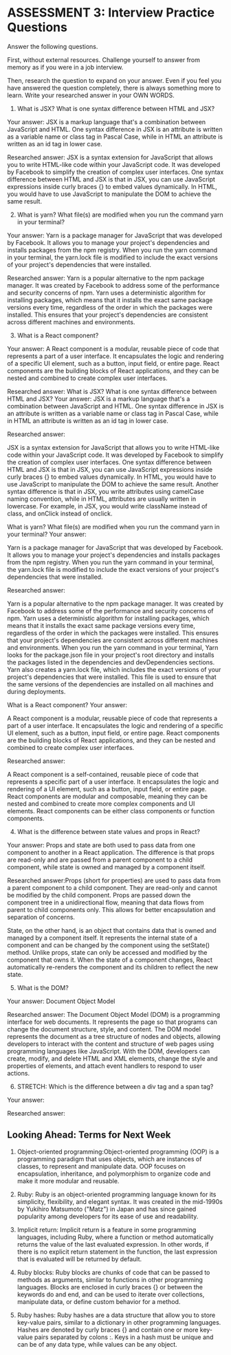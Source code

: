 # ASSESSMENT 3: Interview Practice Questions

Answer the following questions.

First, without external resources. Challenge yourself to answer from memory as if you were in a job interview.

Then, research the question to expand on your answer. Even if you feel you have answered the question completely, there is always something more to learn. Write your researched answer in your OWN WORDS.

1. What is JSX? What is one syntax difference between HTML and JSX?

Your answer: JSX is a markup language that's a combination between JavaScript and HTML. One syntax difference in JSX is an attribute is written as a variable name or class tag in Pascal Case, while in HTML an attribute is written as an id tag in lower case.

Researched answer: JSX is a syntax extension for JavaScript that allows you to write HTML-like code within your JavaScript code. It was developed by Facebook to simplify the creation of complex user interfaces. One syntax difference between HTML and JSX is that in JSX, you can use JavaScript expressions inside curly braces {} to embed values dynamically. In HTML, you would have to use JavaScript to manipulate the DOM to achieve the same result.

2. What is yarn? What file(s) are modified when you run the command yarn in your terminal?

Your answer: Yarn is a package manager for JavaScript that was developed by Facebook. It allows you to manage your project's dependencies and installs packages from the npm registry. When you run the yarn command in your terminal, the yarn.lock file is modified to include the exact versions of your project's dependencies that were installed.

Researched answer: Yarn is a popular alternative to the npm package manager. It was created by Facebook to address some of the performance and security concerns of npm. Yarn uses a deterministic algorithm for installing packages, which means that it installs the exact same package versions every time, regardless of the order in which the packages were installed. This ensures that your project's dependencies are consistent across different machines and environments. 

3. What is a React component?

Your answer: A React component is a modular, reusable piece of code that represents a part of a user interface. It encapsulates the logic and rendering of a specific UI element, such as a button, input field, or entire page. React components are the building blocks of React applications, and they can be nested and combined to create complex user interfaces.

Researched answer: 
What is JSX? What is one syntax difference between HTML and JSX?
Your answer: JSX is a markup language that's a combination between JavaScript and HTML. One syntax difference in JSX is an attribute is written as a variable name or class tag in Pascal Case, while in HTML an attribute is written as an id tag in lower case.

Researched answer:

JSX is a syntax extension for JavaScript that allows you to write HTML-like code within your JavaScript code. It was developed by Facebook to simplify the creation of complex user interfaces. One syntax difference between HTML and JSX is that in JSX, you can use JavaScript expressions inside curly braces {} to embed values dynamically. In HTML, you would have to use JavaScript to manipulate the DOM to achieve the same result. Another syntax difference is that in JSX, you write attributes using camelCase naming convention, while in HTML, attributes are usually written in lowercase. For example, in JSX, you would write className instead of class, and onClick instead of onclick.

What is yarn? What file(s) are modified when you run the command yarn in your terminal?
Your answer:

Yarn is a package manager for JavaScript that was developed by Facebook. It allows you to manage your project's dependencies and installs packages from the npm registry. When you run the yarn command in your terminal, the yarn.lock file is modified to include the exact versions of your project's dependencies that were installed.

Researched answer:

Yarn is a popular alternative to the npm package manager. It was created by Facebook to address some of the performance and security concerns of npm. Yarn uses a deterministic algorithm for installing packages, which means that it installs the exact same package versions every time, regardless of the order in which the packages were installed. This ensures that your project's dependencies are consistent across different machines and environments. When you run the yarn command in your terminal, Yarn looks for the package.json file in your project's root directory and installs the packages listed in the dependencies and devDependencies sections. Yarn also creates a yarn.lock file, which includes the exact versions of your project's dependencies that were installed. This file is used to ensure that the same versions of the dependencies are installed on all machines and during deployments.

What is a React component?
Your answer:

A React component is a modular, reusable piece of code that represents a part of a user interface. It encapsulates the logic and rendering of a specific UI element, such as a button, input field, or entire page. React components are the building blocks of React applications, and they can be nested and combined to create complex user interfaces.

Researched answer:

A React component is a self-contained, reusable piece of code that represents a specific part of a user interface. It encapsulates the logic and rendering of a UI element, such as a button, input field, or entire page. React components are modular and composable, meaning they can be nested and combined to create more complex components and UI elements. React components can be either class components or function components.

4. What is the difference between state values and props in React?

Your answer: Props and state are both used to pass data from one component to another in a React application. The difference is that props are read-only and are passed from a parent component to a child component, while state is owned and managed by a component itself.

Researched answer:Props (short for properties) are used to pass data from a parent component to a child component. They are read-only and cannot be modified by the child component. Props are passed down the component tree in a unidirectional flow, meaning that data flows from parent to child components only. This allows for better encapsulation and separation of concerns.

State, on the other hand, is an object that contains data that is owned and managed by a component itself. It represents the internal state of a component and can be changed by the component using the setState() method. Unlike props, state can only be accessed and modified by the component that owns it. When the state of a component changes, React automatically re-renders the component and its children to reflect the new state.

5. What is the DOM?

Your answer: Document Object Model

Researched answer: The Document Object Model (DOM) is a programming interface for web documents. It represents the page so that programs can change the document structure, style, and content. The DOM model represents the document as a tree structure of nodes and objects, allowing developers to interact with the content and structure of web pages using programming languages like JavaScript. With the DOM, developers can create, modify, and delete HTML and XML elements, change the style and properties of elements, and attach event handlers to respond to user actions.


6. STRETCH: Which is the difference between a div tag and a span tag?

Your answer:

Researched answer:

## Looking Ahead: Terms for Next Week

1. Object-oriented programming:Object-oriented programming (OOP) is a programming paradigm that uses objects, which are instances of classes, to represent and manipulate data. OOP focuses on encapsulation, inheritance, and polymorphism to organize code and make it more modular and reusable.

2. Ruby: Ruby is an object-oriented programming language known for its simplicity, flexibility, and elegant syntax. It was created in the mid-1990s by Yukihiro Matsumoto ("Matz") in Japan and has since gained popularity among developers for its ease of use and readability.

3. Implicit return: Implicit return is a feature in some programming languages, including Ruby, where a function or method automatically returns the value of the last evaluated expression. In other words, if there is no explicit return statement in the function, the last expression that is evaluated will be returned by default.

4. Ruby blocks: Ruby blocks are chunks of code that can be passed to methods as arguments, similar to functions in other programming languages. Blocks are enclosed in curly braces {} or between the keywords do and end, and can be used to iterate over collections, manipulate data, or define custom behavior for a method.

5. Ruby hashes: Ruby hashes are a data structure that allow you to store key-value pairs, similar to a dictionary in other programming languages. Hashes are denoted by curly braces {} and contain one or more key-value pairs separated by colons :. Keys in a hash must be unique and can be of any data type, while values can be any object.
